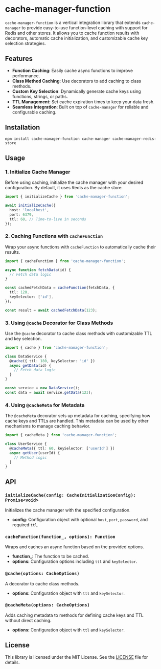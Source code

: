 # cache-manager-function

`cache-manager-function` is a vertical integration library that extends `cache-manager` to provide easy-to-use function-level caching with support for Redis and other stores. It allows you to cache function results with decorators, automatic cache initialization, and customizable cache key selection strategies.

## Features

- **Function Caching**: Easily cache async functions to improve performance.
- **Class Method Caching**: Use decorators to add caching to class methods.
- **Custom Key Selection**: Dynamically generate cache keys using functions, strings, or paths.
- **TTL Management**: Set cache expiration times to keep your data fresh.
- **Seamless Integration**: Built on top of `cache-manager` for reliable and configurable caching.

## Installation

```shell
npm install cache-manager-function cache-manager cache-manager-redis-store
```

## Usage

### 1. Initialize Cache Manager

Before using caching, initialize the cache manager with your desired configuration. By default, it uses Redis as the cache store.

```typescript
import { initializeCache } from 'cache-manager-function';

await initializeCache({
  host: 'localhost',
  port: 6379,
  ttl: 60, // Time-to-live in seconds
});
```

### 2. Caching Functions with `cacheFunction`

Wrap your async functions with `cacheFunction` to automatically cache their results.

```typescript
import { cacheFunction } from 'cache-manager-function';

async function fetchData(id) {
  // Fetch data logic
}

const cachedFetchData = cacheFunction(fetchData, {
  ttl: 120,
  keySelector: ['id'],
});

const result = await cachedFetchData(123);
```

### 3. Using `@cache` Decorator for Class Methods

Use the `@cache` decorator to cache class methods with customizable TTL and key selection.

```typescript
import { cache } from 'cache-manager-function';

class DataService {
  @cache({ ttl: 180, keySelector: 'id' })
  async getData(id) {
    // Fetch data logic
  }
}

const service = new DataService();
const data = await service.getData(123);
```

### 4. Using `@cacheMeta` for Metadata

The `@cacheMeta` decorator sets up metadata for caching, specifying how cache keys and TTLs are handled. This metadata can be used by other mechanisms to manage caching behavior.

```typescript
import { cacheMeta } from 'cache-manager-function';

class UserService {
  @cacheMeta({ ttl: 60, keySelector: ['userId'] })
  async getUser(userId) {
    // Method logic
  }
}
```

## API

### `initializeCache(config: CacheInitializationConfig): Promise<void>`

Initializes the cache manager with the specified configuration.

- **config**: Configuration object with optional `host`, `port`, `password`, and required `ttl`.

### `cacheFunction(function_, options): Function`

Wraps and caches an async function based on the provided options.

- **function_**: The function to be cached.
- **options**: Configuration options including `ttl` and `keySelector`.

### `@cache(options: CacheOptions)`

A decorator to cache class methods.

- **options**: Configuration object with `ttl` and `keySelector`.

### `@cacheMeta(options: CacheOptions)`

Adds caching metadata to methods for defining cache keys and TTL without direct caching.

- **options**: Configuration object with `ttl` and `keySelector`.

## License

This library is licensed under the MIT License. See the [LICENSE](LICENSE) file for details.